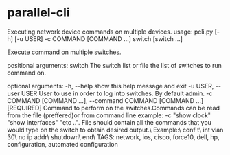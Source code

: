 # parallel-cli
Executing network device commands on multiple devices.
usage: pcli.py [-h] [-u USER] -c COMMAND [COMMAND ...] switch [switch ...]

Execute command on multiple switches.

positional arguments:
  switch                The switch list or file the list of switches to run command on.

optional arguments:
  -h, --help            show this help message and exit
  -u USER, --user USER  User to use in order to log into switches. By default admin.
  -c COMMAND [COMMAND ...], --command COMMAND [COMMAND ...]
                        [REQUIRED] Command to perform on the switches.Commands can be read from the file (preffered)or from command line example: -c "show clock" "show interfaces" "etc ..".
                        File should contain all the commands that you would type on the switch to obtain desired output.\\ Example:\\
                            conf t\\
                            int vlan 30\\
                            no ip addr\\
                            shutdown\\
                            end\\
TAGS: network, ios, cisco, force10, dell, hp, configuration, automated configuration
